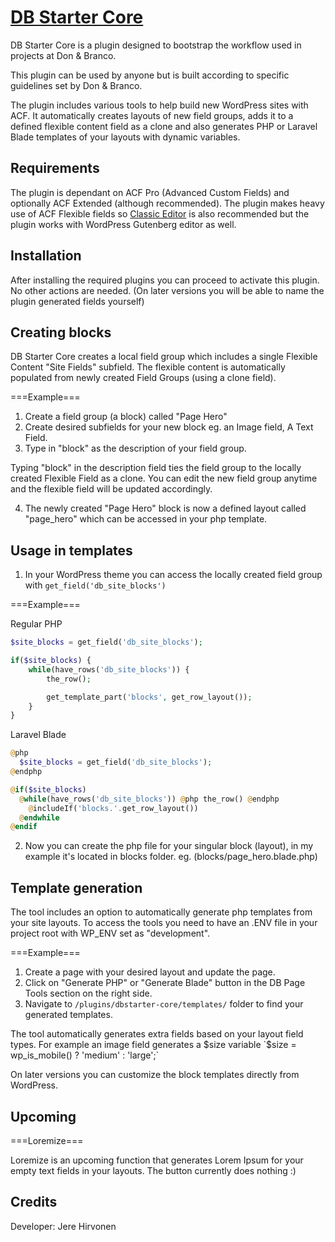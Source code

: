 # [DB Starter Core](https://www.donbranco.fi/)

DB Starter Core is a plugin designed to bootstrap the workflow used in projects at Don & Branco.

This plugin can be used by anyone but is built according to specific guidelines set by Don & Branco.

The plugin includes various tools to help build new WordPress sites with ACF. It automatically creates layouts of new field groups, adds it to a defined flexible content field as a clone and also generates PHP or Laravel Blade templates of your layouts with dynamic variables.

## Requirements

The plugin is dependant on ACF Pro (Advanced Custom Fields) and optionally ACF Extended (although recommended). The plugin makes heavy use of ACF Flexible fields so [Classic Editor](https://wordpress.org/plugins/classic-editor/) is also recommended but the plugin works with WordPress Gutenberg editor as well.

## Installation

After installing the required plugins you can proceed to activate this plugin. No other actions are needed. (On later versions you will be able to name the plugin generated fields yourself)

## Creating blocks

DB Starter Core creates a local field group which includes a single Flexible Content "Site Fields" subfield. The flexible content is automatically populated from newly created Field Groups (using a clone field).

===Example===

1. Create a field group (a block) called "Page Hero"
2. Create desired subfields for your new block eg. an Image field, A Text Field.
3. Type in "block" as the description of your field group.

Typing "block" in the description field ties the field group to the locally created Flexible Field as a clone. You can edit the new field group anytime and the flexible field will be updated accordingly. 

4. The newly created "Page Hero" block is now a defined layout called "page_hero" which can be accessed in your php template.

## Usage in templates

1. In your WordPress theme you can access the locally created field group with `get_field('db_site_blocks')`

===Example===

Regular PHP
```php
$site_blocks = get_field('db_site_blocks');

if($site_blocks) {
    while(have_rows('db_site_blocks')) {
        the_row();

        get_template_part('blocks', get_row_layout());
    }
}
```

Laravel Blade
```php
@php
  $site_blocks = get_field('db_site_blocks');
@endphp

@if($site_blocks)
  @while(have_rows('db_site_blocks')) @php the_row() @endphp
    @includeIf('blocks.'.get_row_layout())
  @endwhile
@endif
```

2. Now you can create the php file for your singular block (layout), in my example it's located in blocks folder.
eg. (blocks/page_hero.blade.php)

## Template generation

The tool includes an option to automatically generate php templates from your site layouts. To access the tools you need to have an .ENV file in your project root with WP_ENV set as "development". 

===Example===

1. Create a page with your desired layout and update the page.
2. Click on "Generate PHP" or "Generate Blade" button in the DB Page Tools section on the right side.
3. Navigate to `/plugins/dbstarter-core/templates/` folder to find your generated templates.

The tool automatically generates extra fields based on your layout field types. For example an image field generates a $size variable `$size = wp_is_mobile() ? 'medium' : 'large';`

On later versions you can customize the block templates directly from WordPress.

## Upcoming

===Loremize===

Loremize is an upcoming function that generates Lorem Ipsum for your empty text fields in your layouts. The button currently does nothing :)

## Credits

Developer: Jere Hirvonen